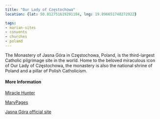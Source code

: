 ```yaml
---
title: "Our Lady of Częstochowa"
location: {lat: 50.812751619291184, lng: 19.096651748272922}

tags:
- marian-sites
- convents
- churches
- poland
---
```


The Monastery of Jasna Góra  in Częstochowa, Poland, is the third-largest Catholic pilgrimage site in the world.  Home to the beloved miraculous icon of Our Lady of Częstochowa, the monastery is also the national shrine of Poland and a pillar of Polish Catholicism.

#### More Information

[Miracle Hunter](https://www.miraclehunter.com/marian_apparitions/approved_apparitions/czestochowa/)

[MaryPages](https://www.marypages.com/czestochowa-(poland)-en.html)

[Jasna Góra  official site](https://jasnagora.pl/)
